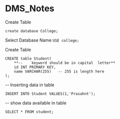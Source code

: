 # DMS_Notes
Create Table 

```create database College;```

Select Database Name 
```USE college;```

Create Table
```
CREATE table Student(
	**-- 	keyword should be in capital  letter**
	id INT PRIMARY KEY,	  
    name VARCHAR(255)	-- 255 is length here
);
```

-- Inserting data in table 
```
INSERT INTO Student VALUES(1,'Prasahnt');
```

-- show data available in table 
```
SELECT * FROM student;
```
